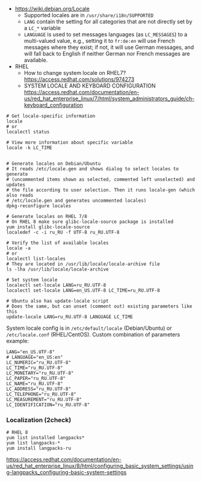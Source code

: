 * https://wiki.debian.org/Locale
    * Supported locales are in `/usr/share/i18n/SUPPORTED`
    * `LANG` contain the setting for all categories that are not directly set by a `LC_*` variable
    * `LANGUAGE` is used to set messages languages (as `LC_MESSAGES`) to a multi-valued value, e.g., setting it to `fr:de:en` will use French messages where they exist; if not, it will use German messages, and will fall back to English if neither German nor French messages are available.
* RHEL
   * How to change system locale on RHEL7? https://access.redhat.com/solutions/974273
   * SYSTEM LOCALE AND KEYBOARD CONFIGURATION https://access.redhat.com/documentation/en-us/red_hat_enterprise_linux/7/html/system_administrators_guide/ch-keyboard_configuration

```shell
# Get locale-specific information
locale
# or
localectl status

# View more information about specific variable
locale -k LC_TIME


# Generate locales on Debian/Ubuntu
# It reads /etc/locale.gen and shows dialog to select locales to generate
# (uncommented items shown as selected, commented left unselected) and updates
# the file according to user selection. Then it runs locale-gen (which also reads
# /etc/locale.gen and generates uncommented locales)
dpkg-reconfigure locales

# Generate locales on RHEL 7/8
# On RHEL 8 make sure glibc-locale-source package is installed
yum install glibc-locale-source
localedef -c -i ru_RU -f UTF-8 ru_RU.UTF-8

# Verify the list of available locales
locale -a
# or
localectl list-locales
# They are located in /usr/lib/locale/locale-archive file
ls -lha /usr/lib/locale/locale-archive

# Set system locale
localectl set-locale LANG=ru_RU.UTF-8
localectl set-locale LANG=en_US.UTF-8 LC_TIME=ru_RU.UTF-8

# Ubuntu also has update-locale script
# Does the same, but can unset (comment out) existing parameters like this
update-locale LANG=ru_RU.UTF-8 LANGUAGE LC_TIME
```

System locale config is in `/etc/default/locale` (Debian/Ubuntu) or `/etc/locale.conf` (RHEL/CentOS). Custom combination of parameters example:
```
LANG="en_US.UTF-8"
# LANGUAGE="en_US:en"
LC_NUMERIC="ru_RU.UTF-8"
LC_TIME="ru_RU.UTF-8"
LC_MONETARY="ru_RU.UTF-8"
LC_PAPER="ru_RU.UTF-8"
LC_NAME="ru_RU.UTF-8"
LC_ADDRESS="ru_RU.UTF-8"
LC_TELEPHONE="ru_RU.UTF-8"
LC_MEASUREMENT="ru_RU.UTF-8"
LC_IDENTIFICATION="ru_RU.UTF-8"
```

### Localization (2check)

```shell
# RHEL 8
yum list installed langpacks*
yum list langpacks-*
yum install langpacks-ru
```
https://access.redhat.com/documentation/en-us/red_hat_enterprise_linux/8/html/configuring_basic_system_settings/using-langpacks_configuring-basic-system-settings
